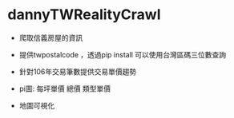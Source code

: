 # dannyTWRealityCrawl


* 爬取信義房屋的資訊
* 提供twpostalcode ，透過pip install 可以使用台灣區碼三位數查詢
* 針對106年交易筆數提供交易單價趨勢





* pi圖: 每坪單價 總價 類型單價



* 地圖可視化
